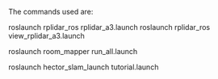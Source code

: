 The commands used are:

roslaunch rplidar_ros rplidar_a3.launch
roslaunch rplidar_ros view_rplidar_a3.launch

roslaunch room_mapper run_all.launch

roslaunch hector_slam_launch tutorial.launch
